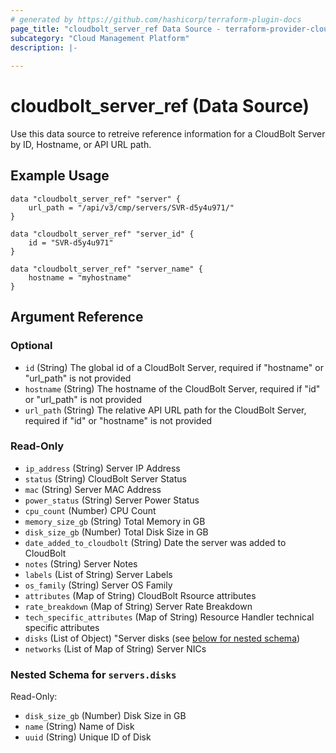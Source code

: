 ```yaml
---
# generated by https://github.com/hashicorp/terraform-plugin-docs
page_title: "cloudbolt_server_ref Data Source - terraform-provider-cloudbolt"
subcategory: "Cloud Management Platform"
description: |-
  
---
```


# cloudbolt_server_ref (Data Source)

Use this data source to retreive reference information for a CloudBolt Server by ID, Hostname, or API URL path.

## Example Usage
```hcl
data "cloudbolt_server_ref" "server" {
    url_path = "/api/v3/cmp/servers/SVR-d5y4u971/"
}

data "cloudbolt_server_ref" "server_id" {
    id = "SVR-d5y4u971"
}

data "cloudbolt_server_ref" "server_name" {
    hostname = "myhostname"
}
```

<!-- schema generated by tfplugindocs -->
## Argument Reference

### Optional

- `id` (String) The global id of a CloudBolt Server, required if "hostname" or "url_path" is not provided
- `hostname` (String) The hostname of the CloudBolt Server, required if "id" or "url_path" is not provided
- `url_path` (String) The relative API URL path for the CloudBolt Server, required if "id" or "hostname" is not provided

### Read-Only

- `ip_address` (String) Server IP Address
- `status` (String) CloudBolt Server Status
- `mac` (String) Server MAC Address
- `power_status` (String) Server Power Status
- `cpu_count` (Number) CPU Count
- `memory_size_gb` (String) Total Memory in GB
- `disk_size_gb` (Number) Total Disk Size in GB
- `date_added_to_cloudbolt` (String) Date the server was added to CloudBolt
- `notes` (String) Server Notes
- `labels` (List of String) Server Labels
- `os_family` (String) Server OS Family
- `attributes` (Map of String) CloudBolt Rsource attributes
- `rate_breakdown` (Map of String) Server Rate Breakdown
- `tech_specific_attributes` (Map of String) Resource Handler technical specific attributes
- `disks` (List of Object) "Server disks (see [below for nested schema](#nestedobjatt--servers--disks))
- `networks` (List of Map of String) Server NICs
 
<a id="nestedobjatt--servers--disks"></a>
### Nested Schema for `servers.disks`

Read-Only:

- `disk_size_gb` (Number) Disk Size in GB
- `name` (String) Name of Disk
- `uuid` (String) Unique ID of Disk